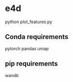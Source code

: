 # e4d

python plot_features.py

## Conda requirements
pytorch
pandas
umap

## pip requirements
wandb